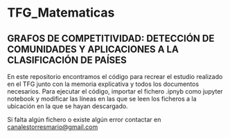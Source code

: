 # TFG_Matematicas
## GRAFOS DE COMPETITIVIDAD: DETECCIÓN DE COMUNIDADES Y APLICACIONES A LA CLASIFICACIÓN DE PAÍSES

En este repositorio encontramos el código para recrear el estudio realizado en el TFG junto con 
la memoria explicativa y todos los documentos necesarios.
Para ejecutar el código, importar el fichero .ipnyb como jupyter notebook y modificar las líneas
en las que se leen los ficheros a la ubicación en la que se hayan descargado.

Si falta algún fichero o existe algún error contactar en canalestorresmario@gmail.com
